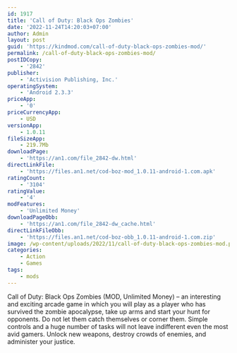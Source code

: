```yaml
---
id: 1917
title: 'Call of Duty: Black Ops Zombies'
date: '2022-11-24T14:20:03+07:00'
author: Admin
layout: post
guid: 'https://kindmod.com/call-of-duty-black-ops-zombies-mod/'
permalink: /call-of-duty-black-ops-zombies-mod/
postIDCopy:
    - '2842'
publisher:
    - 'Activision Publishing, Inc.'
operatingSystem:
    - 'Android 2.3.3'
priceApp:
    - '0'
priceCurrencyApp:
    - USD
versionApp:
    - 1.0.11
fileSizeApp:
    - 219.7Mb
downloadPage:
    - 'https://an1.com/file_2842-dw.html'
directLinkFile:
    - 'https://files.an1.net/cod-boz-mod_1.0.11-android-1.com.apk'
ratingCount:
    - '3104'
ratingValue:
    - '4'
modFeatures:
    - 'Unlimited Money'
downloadPageObb:
    - 'https://an1.com/file_2842-dw_cache.html'
directLinkFileObb:
    - 'https://files.an1.net/cod-boz-obb_1.0.11-android-1.com.zip'
image: /wp-content/uploads/2022/11/call-of-duty-black-ops-zombies-mod.png
categories:
    - Action
    - Games
tags:
    - mods
---
```


Call of Duty: Black Ops Zombies (MOD, Unlimited Money) – an interesting and exciting arcade game in which you will play as a player who has survived the zombie apocalypse, take up arms and start your hunt for opponents. Do not let them catch themselves or corner them. Simple controls and a huge number of tasks will not leave indifferent even the most avid gamers. Unlock new weapons, destroy crowds of enemies, and administer your justice.